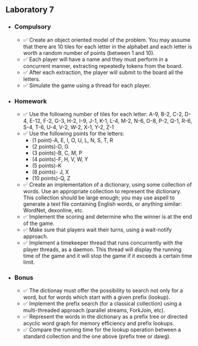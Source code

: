 <h2> Laboratory 7 </h2>
<ul>
  <li> <h3> Compulsory </h3> 
    <ul>
      <li> &#9989; Create an object oriented model of the problem. You may assume that there are 10 tiles for each letter in the alphabet and each letter is worth a random number of points (between 1 and 10). </li> 
      <li> &#9989; Each player will have a name and they must perform in a concurrent manner, extracting repeatedly tokens from the board. </li> 
      <li> &#9989; After each extraction, the player will submit to the board all the letters. </li> 
      <li> &#9989; Simulate the game using a thread for each player. </li> 
   </ul>
  </li>
  <li> <h3> Homework </h3> 
     <ul>
      <li> &#9989; Use the following number of tiles for each letter: A-9, B-2, C-2, D-4, E-12, F-2, G-3, H-2, I-9, J-1, K-1, L-4, M-2, N-6, O-8, P-2, Q-1, R-6, S-4, T-6, U-4, V-2, W-2, X-1, Y-2, Z-1 </li> 
      <li> &#9989; Use the following points for the letters:
	<ul>
		<li> (1 point)-A, E, I, O, U, L, N, S, T, R </li>
		<li> (2 points)-D, G </li>
		<li> (3 points)-B, C, M, P </li>
		<li> (4 points)-F, H, V, W, Y </li>
		<li> (5 points)-K </li>
		<li> (8 points)- J, X </li>
		<li> (10 points)-Q, Z </li>
	</ul>
     </li> 
      <li> &#9989; Create an implementation of a dictionary, using some collection of words. Use an appropriate collection to represent the dictionary. This collection should be large enough; you may use aspell to generate a text file containing English words, or anything similar: WordNet, dexonline, etc. </li> 
      <li> &#9989; Implement the scoring and determine who the winner is at the end of the game. </li> 
      <li> &#9989; Make sure that players wait their turns, using a wait-notify approach. </li> 
      <li> &#9989; Implement a timekeeper thread that runs concurrently with the player threads, as a daemon. This thread will display the running time of the game and it will stop the game if it exceeds a certain time limit. </li> 
    </ul>
  </li>
  <li> <h3> Bonus </h3> 
    <ul>
      <li> &#9989; The dictionay must offer the possibility to search not only for a word, but for words which start with a given prefix (lookup). </li> 
      <li> &#9989; Implement the prefix search (for a classical collection) using a multi-threaded approach (parallel streams, ForkJoin, etc). </li> 
      <li> &#9989; Represent the words in the dictionary as a prefix tree or directed acyclic word graph for memory efficiency and prefix lookups. </li> 
      <li> &#9989; Compare the running time for the lookup operation between a standard collection and the one above (prefix tree or dawg). </li> 
    </ul>
  </li>
 </ul>

